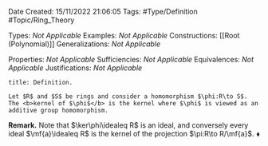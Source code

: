 <div class="topSpace"></div>

Date Created: 15/11/2022 21:06:05
Tags: #Type/Definition #Topic/Ring_Theory

Types: <i>Not Applicable</i>
Examples: <i>Not Applicable</i>
Constructions: [[Root (Polynomial)]]
Generalizations: <i>Not Applicable</i>

Properties: <i>Not Applicable</i>
Sufficiencies: <i>Not Applicable</i>
Equivalences: <i>Not Applicable</i>
Justifications: <i>Not Applicable</i>

``` ad-Definition
title: Definition.

Let $R$ and $S$ be rings and consider a homomorphism $\phi:R\to S$. The <b>kernel of $\phi$</b> is the kernel where $\phi$ is viewed as an additive group homomorphism.

```

<b>Remark.</b> Note that $\ker\phi\idealeq R$ is an ideal, and conversely every ideal $\mf{a}\idealeq R$ is the kernel of the projection $\pi:R\to R/\mf{a}$.<span style="float:right;">$\blacklozenge$</span>
